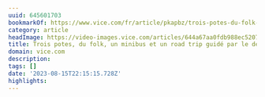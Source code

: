 ```yaml
---
uuid: 645601703
bookmarkOf: https://www.vice.com/fr/article/pkapbz/trois-potes-du-folk-un-minibus-et-un-road-trip-guide-par-le-destin
category: article
headImage: https://video-images.vice.com/articles/644a67aa0fdb988ec5207392/lede/1682597834224-fotoboekannajoel-1027.jpeg?image-resize-opts=Y3JvcD0xeHc6MC44NDI3eGg7MHh3LDAuMDg1NHhoJnJlc2l6ZT0xMjAwOiomcmVzaXplPTEyMDA6Kg
title: Trois potes, du folk, un minibus et un road trip guidé par le destin
domain: vice.com
description:
tags: []
date: '2023-08-15T22:15:15.728Z'
highlights:
---
```



